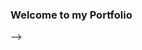 ###  Welcome to my Portfolio 
<!-- <img align="right" src="https://visitor-badge.glitch.me/badge?page_id=MattithyahuData.MattithyahuData" />  --> -->

<!-- # Welcome to my Public Portfolio -->
<!-- ### Feature Projects

<img align="right" alt="GIF" src="Analyst.gif" width="420" height="269" />  -->
<!-- <img align= "right" src="https://github-readme-stats.vercel.app/api?username=MattithyahuData&show_icons=true"  width="420"/> -->
<!-- <img align= "right" src="https://github-readme-stats.vercel.app/api/top-langs/?username=MattithyahuData&layout=compact"  width="420" > -->


<!-- ![](https://visitor-badge.glitch.me/badge?page_id=MattithyahuData.MattithyahuData) -->
<!-- 
 ### Feature Projects -->

<!-- ### - ⚽ <a href="https://mattithyahudata.github.io/devportfolio/Project1.html" target="_blank" ><font size="6" color='yellow'><strong>PROJECT NAME PROJECT NAME</strong></font>
<a> BRIEF DESCRIPTION </a>
### - ⚽ <a href="https://mattithyahudata.github.io/devportfolio/Project1.html" target="_blank" ><font size="6" color='yellow'><strong>PROJECT NAME PROJECT NAME</strong></font>
<a> DESCRIPTION </a>
### - ⚽ <a href="https://mattithyahudata.github.io/devportfolio/Project1.html" target="_blank" ><font size="6" color='yellow'><strong>PROJECT NAME PROJECT NAME</strong></font>
<a> DESCRIPTION.... </a> -->


<!-- <img align= "right" src="https://github-readme-stats.vercel.app/api/top-langs/?username=MattithyahuData&layout=compact"  width="350" height="200"/> -->

<!-- [💬 Contact me here](mailto:ithyahuowolabi@gmail.com) -->

